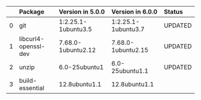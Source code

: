 <!-- markdown-link-check-disable -->

|    | Package              | Version in 5.0.0    | Version in 6.0.0    | Status   |
|---:|:---------------------|:--------------------|:--------------------|:---------|
|  0 | git                  | 1:2.25.1-1ubuntu3.5 | 1:2.25.1-1ubuntu3.7 | UPDATED  |
|  1 | libcurl4-openssl-dev | 7.68.0-1ubuntu2.12  | 7.68.0-1ubuntu2.15  | UPDATED  |
|  2 | unzip                | 6.0-25ubuntu1       | 6.0-25ubuntu1.1     | UPDATED  |
|  3 | build-essential      | 12.8ubuntu1.1       | 12.8ubuntu1.1       |          |